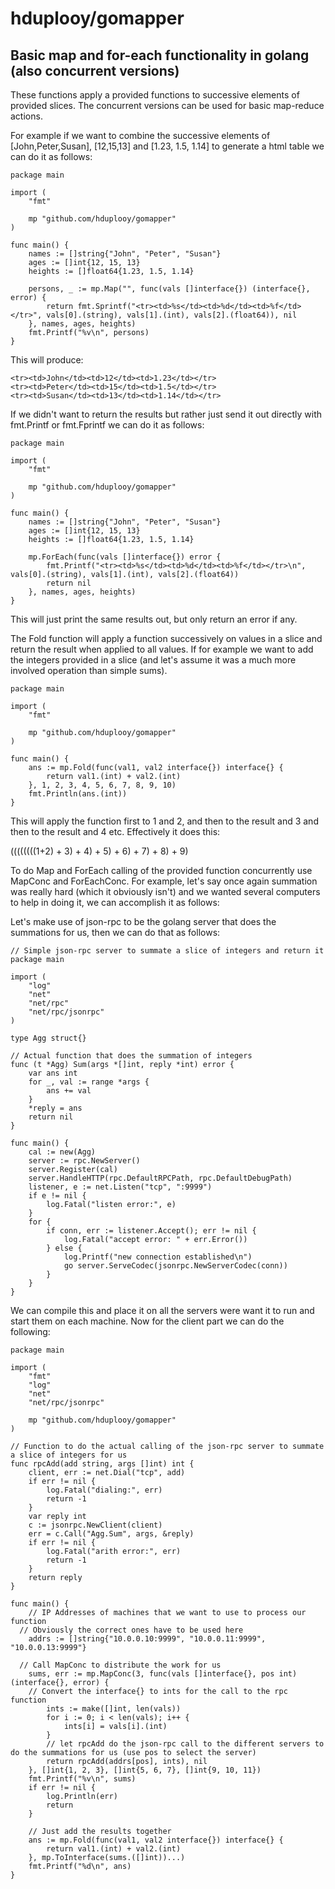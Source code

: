 # hduplooy/gomapper

## Basic map and for-each functionality in golang (also concurrent versions)

These functions apply a provided functions to successive elements of provided slices. The concurrent versions can be used for basic map-reduce actions.

For example if we want to combine the successive
elements of [John,Peter,Susan], [12,15,13] and [1.23, 1.5, 1.14] to generate a html table we can do it as follows:

    package main

    import (
	    "fmt"

	    mp "github.com/hduplooy/gomapper"
    )

    func main() {
	    names := []string{"John", "Peter", "Susan"}
	    ages := []int{12, 15, 13}
	    heights := []float64{1.23, 1.5, 1.14}

	    persons, _ := mp.Map("", func(vals []interface{}) (interface{}, error) {
		    return fmt.Sprintf("<tr><td>%s</td><td>%d</td><td>%f</td></tr>", vals[0].(string), vals[1].(int), vals[2].(float64)), nil
	    }, names, ages, heights)
	    fmt.Printf("%v\n", persons)
    }
 
 This will produce:
 
    <tr><td>John</td><td>12</td><td>1.23</td></tr>
    <tr><td>Peter</td><td>15</td><td>1.5</td></tr>
    <tr><td>Susan</td><td>13</td><td>1.14</td></tr>

If we didn't want to return the results but rather just send it out directly with fmt.Printf or fmt.Fprintf we can do it as follows:

    package main

    import (
	    "fmt"

	    mp "github.com/hduplooy/gomapper"
    )

    func main() {
	    names := []string{"John", "Peter", "Susan"}
	    ages := []int{12, 15, 13}
	    heights := []float64{1.23, 1.5, 1.14}

	    mp.ForEach(func(vals []interface{}) error {
		    fmt.Printf("<tr><td>%s</td><td>%d</td><td>%f</td></tr>\n", vals[0].(string), vals[1].(int), vals[2].(float64))
		    return nil
	    }, names, ages, heights)
    }

This will just print the same results out, but only return an error if any.

The Fold function will apply a function successively on values in a slice and return the result when applied to all values. If for
example we want to add the integers provided in a slice (and let's assume it was a much more involved operation than simple sums).

    package main

    import (
	    "fmt"

	    mp "github.com/hduplooy/gomapper"
    )

    func main() {
	    ans := mp.Fold(func(val1, val2 interface{}) interface{} {
		    return val1.(int) + val2.(int)
	    }, 1, 2, 3, 4, 5, 6, 7, 8, 9, 10)
	    fmt.Println(ans.(int))
    }

This will apply the function first to 1 and 2, and then to the result and 3 and then to the result and 4 etc. Effectively it does this:  

((((((((1+2) + 3) + 4) + 5) + 6) + 7) + 8) + 9)

To do Map and ForEach calling of the provided function concurrently use MapConc and ForEachConc. For example, let's say once again
summation was really hard (which it obviously isn't) and we wanted several computers to help in doing it, we can accomplish it as follows:

Let's make use of json-rpc to be the golang server that does the summations for us, then we can do that as follows:

    // Simple json-rpc server to summate a slice of integers and return it
    package main

    import (
	    "log"
	    "net"
	    "net/rpc"
	    "net/rpc/jsonrpc"
    )

    type Agg struct{}

    // Actual function that does the summation of integers
    func (t *Agg) Sum(args *[]int, reply *int) error {
	    var ans int
	    for _, val := range *args {
		    ans += val
	    }
	    *reply = ans
	    return nil
    }

    func main() {
	    cal := new(Agg)
	    server := rpc.NewServer()
	    server.Register(cal)
	    server.HandleHTTP(rpc.DefaultRPCPath, rpc.DefaultDebugPath)
	    listener, e := net.Listen("tcp", ":9999")
	    if e != nil {
		    log.Fatal("listen error:", e)
	    }
	    for {
		    if conn, err := listener.Accept(); err != nil {
			    log.Fatal("accept error: " + err.Error())
		    } else {
			    log.Printf("new connection established\n")
			    go server.ServeCodec(jsonrpc.NewServerCodec(conn))
		    }
	    }
    }

We can compile this and place it on all the servers were want it to run and start them on each machine. Now for the client part we can do the following:

    package main

    import (
	    "fmt"
	    "log"
	    "net"
	    "net/rpc/jsonrpc"

	    mp "github.com/hduplooy/gomapper"
    )

    // Function to do the actual calling of the json-rpc server to summate a slice of integers for us
    func rpcAdd(add string, args []int) int {
	    client, err := net.Dial("tcp", add)
	    if err != nil {
		    log.Fatal("dialing:", err)
		    return -1
	    }
	    var reply int
	    c := jsonrpc.NewClient(client)
	    err = c.Call("Agg.Sum", args, &reply)
	    if err != nil {
		    log.Fatal("arith error:", err)
		    return -1
	    }
	    return reply
    }

    func main() {
	    // IP Addresses of machines that we want to use to process our function
      // Obviously the correct ones have to be used here
	    addrs := []string{"10.0.0.10:9999", "10.0.0.11:9999", "10.0.0.13:9999"}

      // Call MapConc to distribute the work for us
	    sums, err := mp.MapConc(3, func(vals []interface{}, pos int) (interface{}, error) {
        // Convert the interface{} to ints for the call to the rpc function
		    ints := make([]int, len(vals))
		    for i := 0; i < len(vals); i++ {
			    ints[i] = vals[i].(int)
		    }
		    // let rpcAdd do the json-rpc call to the different servers to do the summations for us (use pos to select the server)
		    return rpcAdd(addrs[pos], ints), nil
	    }, []int{1, 2, 3}, []int{5, 6, 7}, []int{9, 10, 11})
	    fmt.Printf("%v\n", sums)
	    if err != nil {
		    log.Println(err)
		    return
	    }

	    // Just add the results together
	    ans := mp.Fold(func(val1, val2 interface{}) interface{} {
		    return val1.(int) + val2.(int)
	    }, mp.ToInterface(sums.([]int))...)
	    fmt.Printf("%d\n", ans)
    }


